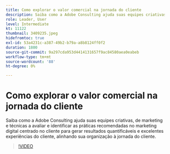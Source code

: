 ```yaml
---
title: Como explorar o valor comercial na jornada do cliente
description: Saiba como a Adobe Consulting ajuda suas equipes criativas, de marketing e técnicas a avaliar e identificar as práticas recomendadas no marketing digital centrado no cliente para gerar resultados quantificáveis e excelentes experiências do cliente, alinhando sua organização à jornada do cliente.
role: Leader, User
level: Intermediate
kt: 11122
thumbnail: 3409235.jpeg
hidefromtoc: true
exl-id: 53a4231c-a387-49b2-b79a-a8b8124ff0f2
duration: 1800
source-git-commit: 9a297cda953d4414131657f9ac84580aea0eabeb
workflow-type: tm+mt
source-wordcount: '88'
ht-degree: 0%

---
```


# Como explorar o valor comercial na jornada do cliente

Saiba como a Adobe Consulting ajuda suas equipes criativas, de marketing e técnicas a avaliar e identificar as práticas recomendadas no marketing digital centrado no cliente para gerar resultados quantificáveis e excelentes experiências do cliente, alinhando sua organização à jornada do cliente.

>[!VIDEO](https://video.tv.adobe.com/v/3409235/?quality=12&learn=on)
